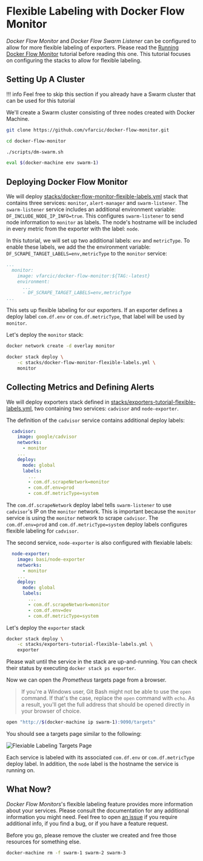 # Flexible Labeling with Docker Flow Monitor

*Docker Flow Monitor* and *Docker Flow Swarm Listener* can be configured to allow for more flexible labeling of exporters. Please read the  [Running Docker Flow Monitor](tutorial.md) tutorial before reading this one. This tutorial focuses on configuring the stacks to allow for flexible labeling.

## Setting Up A Cluster

!!! info
    Feel free to skip this section if you already have a Swarm cluster that can be used for this tutorial

We'll create a Swarm cluster consisting of three nodes created with Docker Machine.

```bash
git clone https://github.com/vfarcic/docker-flow-monitor.git

cd docker-flow-monitor

./scripts/dm-swarm.sh

eval $(docker-machine env swarm-1)
```

## Deploying Docker Flow Monitor

We will deploy [stacks/docker-flow-monitor-flexible-labels.yml](https://github.com/vfarcic/docker-flow-monitor/blob/master/stacks/docker-flow-monitor-flexible-labels.yml) stack that contains three services: `monitor`, `alert-manager` and `swarm-listener`. The `swarm-listener` service includes an additional environment variable: `DF_INCLUDE_NODE_IP_INFO=true`. This configures `swarm-listener` to send node information to `monitor` as labels. The node's hostname will be included in every metric from the exporter with the label: `node`.

In this tutorial, we will set up two additional labels: `env` and `metricType`. To enable these labels, we add the the environment variable: `DF_SCRAPE_TARGET_LABELS=env,metricType` to the `monitor` service:

```yaml
...
  monitor:
    image: vfarcic/docker-flow-monitor:${TAG:-latest}
    environment:
      ...
      - DF_SCRAPE_TARGET_LABELS=env,metricType
...
```

This sets up flexible labeling for our exporters. If an exporter defines a deploy label `com.df.env` or `com.df.metricType`, that label will be used by `monitor`.

Let's deploy the `monitor` stack:

```bash
docker network create -d overlay monitor

docker stack deploy \
    -c stacks/docker-flow-monitor-flexible-labels.yml \
    monitor
```

## Collecting Metrics and Defining Alerts

We will deploy exporters stack defined in [stacks/exporters-tutorial-flexible-labels.yml](https://github.com/vfarcic/docker-flow-monitor/blob/master/stacks/exporters-tutorial-flexible-labels.yml),  two containing two services: `cadvisor` and `node-exporter`.

The definition of the `cadvisor` service contains additional deploy labels:

```yaml
  cadvisor:
    image: google/cadvisor
    networks:
      - monitor
    ...
    deploy:
      mode: global
      labels:
        ...
        - com.df.scrapeNetwork=monitor
        - com.df.env=prod
        - com.df.metricType=system
```

The `com.df.scrapeNetwork` deploy label tells `swarm-listener` to use `cadvisor`'s IP on the `monitor` network. This is important because the `monitor` service is using the `monitor` network to scrape `cadvisor`. The `com.df.env=prod` and `com.df.metricType=system` deploy labels configures flexible labeling for `cadvisor`.

The second service, `node-exporter` is also configured with flexiable labels:

```yaml
  node-exporter:
    image: basi/node-exporter
    networks:
      - monitor
    ...
    deploy:
      mode: global
      labels:
        ...
        - com.df.scrapeNetwork=monitor
        - com.df.env=dev
        - com.df.metricType=system
```

Let's deploy the `exporter` stack

```bash
docker stack deploy \
    -c stacks/exporters-tutorial-flexible-labels.yml \
    exporter
```

Please wait until the service in the stack are up-and-running. You can check their status by executing `docker stack ps exporter`.

Now we can open the *Prometheus* targets page from a browser.

> If you're a Windows user, Git Bash might not be able to use the `open` command. If that's the case, replace the `open` command with `echo`. As a result, you'll get the full address that should be opened directly in your browser of choice.

```bash
open "http://$(docker-machine ip swarm-1):9090/targets"
```

You should see a targets page similar to the following:

![Flexiable Labeling Targets Page](img/flexiable-labeling-targets-page.png)

Each service is labeled with its associated `com.df.env` or `com.df.metricType` deploy label. In addition, the `node` label is the hostname the service is running on.

## What Now?

*Docker Flow Monitors*'s flexible labeling feature provides more information about your services. Please consult the documentation for any additional information you might need. Feel free to open [an issue](https://github.com/vfarcic/docker-flow-monitor/issues) if you require additional info, if you find a bug, or if you have a feature request.

Before you go, please remove the cluster we created and free those resources for something else.

```bash
docker-machine rm -f swarm-1 swarm-2 swarm-3
```
